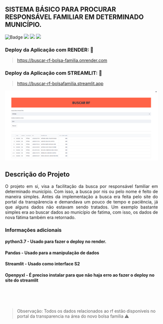 ## SISTEMA BÁSICO PARA PROCURAR RESPONSÁVEL FAMILIAR EM DETERMINADO MUNICÍPIO.
![Badge](https://img.shields.io/static/v1?label=python&message=framework&color=blue&style=for-the-badge&logo=python)
<img src="https://img.shields.io/static/v1?label=Streamlit&message=deploy&color=blue&style=for-the-badge&logo=streamlit"/>
<img src="https://img.shields.io/static/v1?label=Render&message=deploy&color=blue&style=for-the-badge&logo=render"/>
<img src="http://img.shields.io/static/v1?label=STATUS&message=EM%20DESENVOLVIMENTO&color=RED&style=for-the-badge"/>

### Deploy da Aplicação com RENDER: :dash:
> https://buscar-rf-bolsa-familia.onrender.com

### Deploy da Aplicação com STREAMLIT: :dash:
> https://buscar-rf-bolsafamilia.streamlit.app

![](https://github.com/juvenalculino/imagens/blob/master/img/github.png)

## Descrição do Projeto

<p align="justify"> O projeto em si, visa a facilitação da busca por responsável familiar em determinado município. Com isso, a busca por nis ou pelo nome é feito de maneira simples. 
Antes da implementação a busca era feita pelo site do portal da transpârencia e demandava um pouco de tempo e paciência, já que alguns dados não estavam sendo tratados. Um exemplo bastante simples era ao buscar dados ao município de fatima, com isso, os dados de nova fátima também era retornado.
</p>

### Informações adicionais
#### python3.7 - Usado para fazer o deploy no render.
#### Pandas - Usado para a manipulação de dados
#### Streamlit - Usado como interface S2
#### Openpyxl - É preciso instalar para que não haja erro ao fazer o deploy no site do streamlit

<br><br><br>

>  Observação: Todos os dados relacionados ao rf estão disponíveis no portal da transparencia na área do novo bolsa familia :warning:
